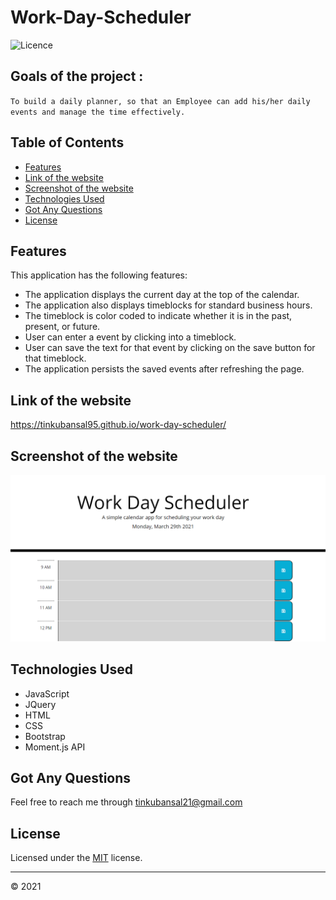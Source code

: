 # Work-Day-Scheduler

![Licence](https://img.shields.io/badge/Licence-MIT-green.png)

## Goals of the project :

`To build a daily planner, so that an Employee can add his/her daily events and manage the time effectively.`

## Table of Contents

- [Features](#features)
- [Link of the website](#link-of-the-website)
- [Screenshot of the website](#screenshot-of-the-website)
- [Technologies Used](#technologies-used)
- [Got Any Questions](#got-any-questions)
- [License](#license)

## Features

This application has the following features:

- The application displays the current day at the top of the calendar.
- The application also displays timeblocks for standard business hours.
- The timeblock is color coded to indicate whether it is in the past, present, or future.
- User can enter a event by clicking into a timeblock.
- User can save the text for that event by clicking on the save button for that timeblock.
- The application persists the saved events after refreshing the page.

## Link of the website

https://tinkubansal95.github.io/work-day-scheduler/

## Screenshot of the website

![ScreenShot of the Website](Assets/ScreenShotOFTheWebsite.png)

## Technologies Used

- JavaScript
- JQuery
- HTML
- CSS
- Bootstrap
- Moment.js API

## Got Any Questions

Feel free to reach me through
tinkubansal21@gmail.com

## License

Licensed under the [MIT](https://github.com/tinkubansal95/work-day-scheduler/blob/main/LICENSE) license.

---

© 2021
